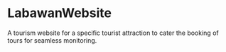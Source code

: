# LabawanWebsite
A tourism website for a specific tourist  attraction to cater the booking of tours for seamless monitoring.
